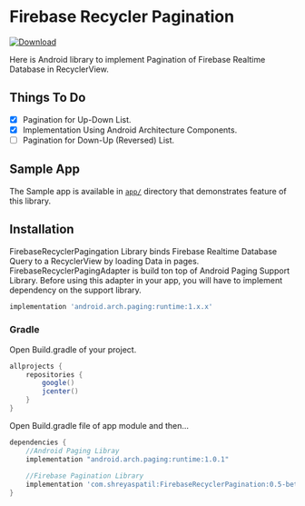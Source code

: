 # Firebase Recycler Pagination

[ ![Download](https://api.bintray.com/packages/patilshreyas/maven/FirebaseRecyclerPagination/images/download.svg?version=0.5-beta) ](https://bintray.com/patilshreyas/maven/FirebaseRecyclerPagination/0.5-beta/link)

Here is Android library to implement Pagination of Firebase Realtime Database in RecyclerView.

## Things To Do
- [X] Pagination for Up-Down List.
- [X] Implementation Using Android Architecture Components.
- [ ] Pagination for Down-Up (Reversed) List.

## Sample App
The Sample app is available in [`app/`](app) directory that demonstrates feature of this library.

## Installation
FirebaseRecyclerPagingation Library binds Firebase Realtime Database Query to a RecyclerView by loading Data in pages. FirebaseRecyclerPagingAdapter is build ton top of Android Paging Support Library. Before using this adapter in your app, you will have to implement dependency on the support library.
```groovy
implementation 'android.arch.paging:runtime:1.x.x'
```

### Gradle
Open Build.gradle of your project.
```groovy
allprojects {
    repositories {
        google()
        jcenter()
    }
}
```
Open Build.gradle file of app module and then...
```groovy
dependencies {
    //Android Paging Libray
    implementation "android.arch.paging:runtime:1.0.1"
    
    //Firebase Pagination Library
    implementation 'com.shreyaspatil:FirebaseRecyclerPagination:0.5-beta'
}
```